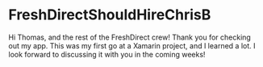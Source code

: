 # FreshDirectShouldHireChrisB

Hi Thomas, and the rest of the FreshDirect crew! Thank you for checking out my app. This was my first go at a Xamarin project, and I learned a lot. I look forward to discussing it with you in the coming weeks!
